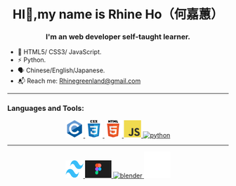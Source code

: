 <h1 align="center">HI🪬,my name is Rhine Ho（何嘉蕙）</h1>

<h3 align="center">I'm an web developer self-taught learner.</h3>


- 🦾 HTML5/ CSS3/ JavaScript.
- ⚡ Python.
- 🗣 Chinese/English/Japanese. 
- 📬 Reach me: Rhinegreenland@gmail.com


***
<h3 align="left">Languages and Tools:</h3>
<p align="center">
<a href="https://www.cprogramming.com/" target="_blank" rel="noreferrer"> <img src="https://raw.githubusercontent.com/devicons/devicon/master/icons/c/c-original.svg" alt="c" width="40" height="40"/> </a>
<a href="https://www.w3schools.com/css/" target="_blank" rel="noreferrer"> <img src="https://raw.githubusercontent.com/devicons/devicon/master/icons/css3/css3-original-wordmark.svg" alt="css3" width="40" height="40"/> </a>
<a href="https://www.w3.org/html/" target="_blank" rel="noreferrer"> <img src="https://raw.githubusercontent.com/devicons/devicon/master/icons/html5/html5-original-wordmark.svg" alt="html5" width="40" height="40"/> </a> 
<a href="https://developer.mozilla.org/en-US/docs/Web/JavaScript" target="_blank" rel="noreferrer"> <img src="https://raw.githubusercontent.com/devicons/devicon/master/icons/javascript/javascript-original.svg" alt="javascript" width="40" height="40"/> </a>
<a href="https://www.python.org/" target="_blank" rel="noreferrer"> <img src="https://www.python.org/static/community_logos/python-logo-generic.svg" alt="python" width="90" height="40"/> </a> 

------
<p align="center">
<a href="https://tailwindcss.com/" target="_blank" rel="noreferrer"> <img src="https://github.com/Rhine-Ho/Rhine-Ho/blob/main/tailwindcss.svg" alt="tailwind" width="40" height="40"/> </a>
<a href="https://www.figma.com/downloads/" target="_blank" rel="noreferrer"> <img src="https://github.com/Rhine-Ho/Rhine-Ho/blob/main/figma.png" alt="figma" width="60" height="40"/> </a> 
<a href="https://www.blender.org/" target="_blank" rel="noreferrer"> <img src="https://download.blender.org/branding/blender_logo.png" alt="blender" width="90" height="40"/> </a> 
<a href="https://flask.palletsprojects.com/en/2.3.x/" target="_blank" rel="noreferrer"> <img src="https://github.com/Rhine-Ho/Rhine-Ho/blob/main/icons8-flask-50.png" alt="flask" width="60" height="60"/> </a> 




  
  


